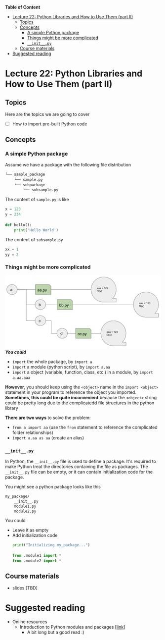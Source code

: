 
**Table of Content**
- [Lecture 22: Python Libraries and How to Use Them (part II)](#lecture-22-python-libraries-and-how-to-use-them-part-ii)
  - [Topics](#topics)
  - [Concepts](#concepts)
    - [A simple Python package](#a-simple-python-package)
    - [Things might be more complicated](#things-might-be-more-complicated)
    - [`__init__.py`](#__init__py)
  - [Course materials](#course-materials)
- [Suggested reading](#suggested-reading)

# Lecture 22: Python Libraries and How to Use Them (part II)

## Topics
Here are the topics we are going to cover
* [ ] How to import pre-built Python code


## Concepts
### A simple Python package
Assume we have a package with the following file distribution
```md
└── sample_package
    └── sample.py
    └── subpackage
        └── subsample.py
```
The content of `sample.py` is like
```python
x = 123
y = 234

def hello():
    print('Hello World')
```

The content of `subsample.py`
```python
xx = 1
yy = 2
```

### Things might be more complicated
![](./library_tree.png)
***You could***
* `import` the whole package, by `import a`
* `import` a module (python script), by `import a.aa`
* `import` a object (variable, function, class, etc.) in a module, by `import a.aa.aaa`


**However**, you should keep using the `<object>` name in the `import <object>` statement in your program to reference the object you imported. **Sometimes, this could be quite inconvenient** because the `<object>` string could be pretty long due to the complicatedd file structures in the python library

**There are two ways** to solve the problem:
* `from a import aa` (use the `from` statement to reference the complicated folder relationships)
* `import a.aa as aa` (create an alias)

### `__init__.py`
In Python, the `__init__.py` file is used to define a package. It's required to make Python treat the directories containing the file as packages. The `__init__.py` file can be empty, or it can contain initialization code for the package.

You might see a python package looks like this
```
my_package/
    __init__.py
    module1.py
    module2.py
```

You could 
* Leave it as empty
* Add initialization code
  ```python
  print("Initializing my_package...")

  from .module1 import *
  from .module2 import *
  ```



## Course materials
* slides [TBD]

# Suggested reading
* Online resources
  * Introduction to Python modules and packages [[link](https://realpython.com/python-modules-packages/)]
    * A bit long but a good read :)
